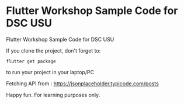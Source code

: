 # Flutter Workshop Sample Code for DSC USU

Flutter Workshop Sample Code for DSC USU

If you clone the project, don't forget to:

```flutter get package```

to run your project in your laptop/PC

Fetching API from : https://jsonplaceholder.typicode.com/posts

Happy fun. For learning purposes only.
